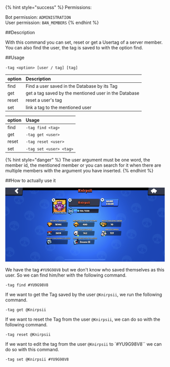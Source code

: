 {% hint style="success" %}
Permissions:

Bot permission: `ADMINISTRATION`<br>User permission: `BAN_MEMBERS`
{% endhint %}

##Description

With this command you can set, reset or get a Usertag of a server member. You can also find the user, the tag is saved to with the option find.

##Usage

`-tag <option> [user / tag] [tag]`

| option | Description |
| :--- | :--- |
| find | Find a user saved in the Database by its Tag |
| get | get a tag saved by the mentioned user in the Database |
| reset | reset a user's tag |
| set | link a tag to the mentioned user |

| option | Usage |
| :--- | :--- |
| find | `-tag find <tag>` |
| get | `-tag get <user>` |
| reset | `-tag reset <user>` |
| set | `-tag set <user> <tag>` |

{% hint style="danger" %}
The user argument must be one word, the member id, the mentioned member or you can search for it when there are multiple members with the argument you have inserted.
{% endhint %}

##How to actually use it

![](../../assets/knirpsii_profile.png)

We have the tag `#YU9G98V8` but we don't know who saved themselves as this user. So we can find him/her with the following command.
```
-tag find #YU9G98V8
```

If we want to get the Tag saved by the user `@Knirpsii`, we run the following command.

```
-tag get @Knirpsii
```

If we want to reset the Tag from the user `@Knirpsii`, we can do so with the following command.

```
-tag reset @Knirpsii
```

If we want to edit the tag from the user `@Knirpsii` to `#YU9G98V8`` we can do so with this command.
```
-tag set @Knirpsii #YU9G98V8
```
